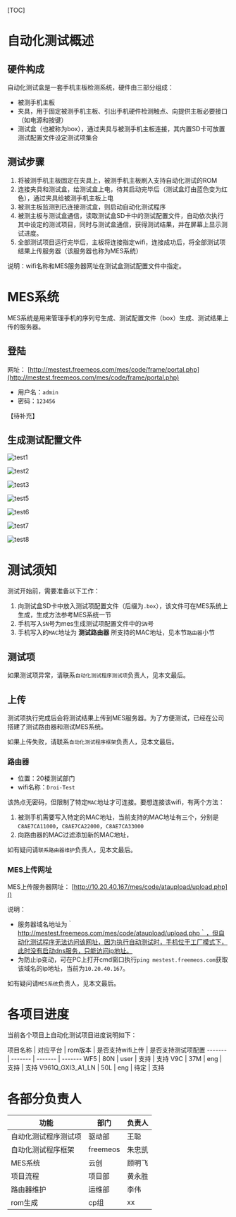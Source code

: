 [TOC]

# 自动化测试概述

## 硬件构成

自动化测试盒是一套手机主板检测系统，硬件由三部分组成：

- 被测手机主板
- 夹具，用于固定被测手机主板、引出手机硬件检测触点、向提供主板必要接口（如电源和按键）
- 测试盒（也被称为box），通过夹具与被测手机主板连接，其内置SD卡可放置测试配置文件设定测试项集合

## 测试步骤

1. 将被测手机主板固定在夹具上，被测手机主板刷入支持自动化测试的ROM
2. 连接夹具和测试盒，给测试盒上电，待其启动完毕后（测试盒灯由蓝色变为红色），通过夹具给被测手机主板上电
3. 被测主板监测到已连接测试盒，则启动自动化测试程序
4. 被测主板与测试盒通信，读取测试盒SD卡中的测试配置文件，自动依次执行其中设定的测试项目，同时与测试盒通信，获得测试结果，并在屏幕上显示测试进度。
5. 全部测试项目运行完毕后，主板将连接指定wifi，连接成功后，将全部测试项结果上传服务器（该服务器也称为MES系统）

说明：wifi名称和MES服务器网址在测试盒测试配置文件中指定。

# MES系统

MES系统是用来管理手机的序列号生成、测试配置文件（box）生成、测试结果上传的服务器。

## 登陆

网址： [http://mestest.freemeos.com/mes/code/frame/portal.php](http://mestest.freemeos.com/mes/code/frame/portal.php)

- 用户名：`admin`
- 密码：`123456`

【待补充】

## 生成测试配置文件

![test1](pic/1.jpg)

![test2](pic/2.png)

![test3](pic/3.jpg)

![test5](pic/5.png)

![test6](pic/6.png)

![test7](pic/7.png)

![test8](pic/8.jpg)

# 测试须知

测试开始前，需要准备以下工作：

1. 向测试盒SD卡中放入测试项配置文件（后缀为`.box`），该文件可在MES系统上生成，生成方法参考MES系统一节
2. 手机写入`SN`号为mes生成测试项配置文件中的`SN`号
3. 手机写入的`MAC`地址为 **测试路由器** 所支持的MAC地址，见本节`路由器`小节

## 测试项

如果测试项异常，请联系`自动化测试程序测试项`负责人，见本文最后。

## 上传

测试项执行完成后会将测试结果上传到MES服务器。为了方便测试，已经在公司搭建了测试路由器和测试MES系统。

如果上传失败，请联系`自动化测试程序框架`负责人，见本文最后。

### 路由器

- 位置：20楼测试部门
- wifi名称：`Droi-Test`

该热点无密码，但限制了特定`MAC`地址才可连接。要想连接该wifi，有两个方法：

1. 被测手机需要写入特定的MAC地址，当前支持的MAC地址有三个，分别是`C8AE7CA11000`，`C8AE7CA22000`，`C8AE7CA33000`
2. 向路由器的MAC过滤添加新的MAC地址，

如有疑问请`联系路由器维护`负责人，见本文最后。

### MES上传网址

MES上传服务器网址： [http://10.20.40.167/mes/code/ataupload/upload.php]()

说明：

- 服务器域名地址为｀http://mestest.freemeos.com/mes/code/ataupload/upload.php｀，但自动化测试程序无法访问该网址，因为执行自动测试时，手机位于工厂模式下，此时没有启动dns服务，只能访问ip地址。
- 为防止ip变动，可在PC上打开cmd窗口执行`ping mestest.freemeos.com`获取该域名的ip地址，当前为`10.20.40.167`。

如有疑问请`MES系统`负责人，见本文最后。

# 各项目进度

当前各个项目上自动化测试项目进度说明如下：

项目名称 | 对应平台 | rom版本 | 是否支持wifi上传 | 是否支持测试项配置
------- | ------- | ------- | -------
WF5 | 80N | user | 支持 | 支持
V9C | 37M | eng | 支持 | 支持
V961Q_GXI3_A1_LN | 50L | eng | 待定 | 支持

# 各部分负责人

功能 | 部门 | 负责人
------- | ------- | -------
自动化测试程序测试项 | 驱动部 | 王聪
自动化测试程序框架 | freemeos | 朱忠凯
MES系统 | 云创 | 顾明飞
项目流程 | 项目部 | 黄永胜
路由器维护 | 运维部 | 李伟
rom生成 | cp组 | xx